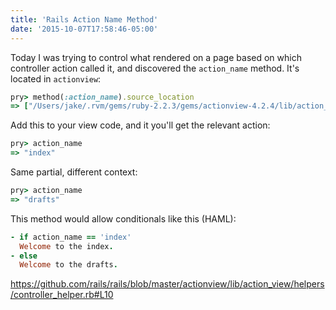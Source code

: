 ```yaml
---
title: 'Rails Action Name Method'
date: '2015-10-07T17:58:46-05:00'
---
```


Today I was trying to control what rendered on a page based on which controller action called it, and discovered the `action_name` method. It's located in `actionview`:

```ruby
pry> method(:action_name).source_location
=> ["/Users/jake/.rvm/gems/ruby-2.2.3/gems/actionview-4.2.4/lib/action_view/helpers/controller_helper.rb", 10]
```

Add this to your view code, and it you'll get the relevant action:

```ruby
pry> action_name
=> "index"
```

Same partial, different context:

```ruby
pry> action_name
=> "drafts"
```

This method would allow conditionals like this (HAML):

```ruby
- if action_name == 'index'
  Welcome to the index.
- else
  Welcome to the drafts.
```

https://github.com/rails/rails/blob/master/actionview/lib/action_view/helpers/controller_helper.rb#L10
